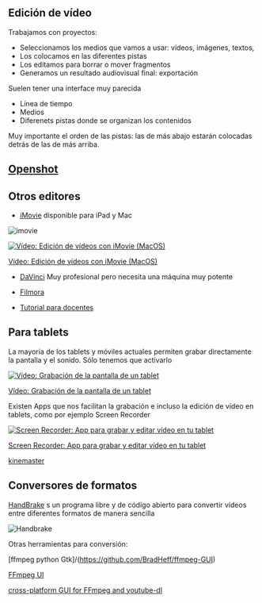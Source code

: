 ## Edición de vídeo

Trabajamos con proyectos:
* Seleccionamos los medios que vamos a usar: vídeos, imágenes, textos,
* Los colocamos en las diferentes pistas
* Los editamos para borrar o mover fragmentos
* Generamos un resultado audiovisual final: exportación

Suelen tener una interface muy parecida

* Línea de tiempo
* Medios
* Diferenets pistas donde se organizan los contenidos

Muy importante el orden de las pistas: las de más abajo estarán colocadas detrás de las de más arriba.

## [Openshot](./3.3.1_OpenShot.md)

## Otros editores

* [iMovie](https://www.apple.com/es/imovie/) disponible para iPad y Mac 

![imovie](https://www.apple.com/es/imovie/images/overview/imovie_hero__solmjnnlqzum_small.jpg)

[![Vídeo: Edición de vídeos con iMovie (MacOS)](https://img.youtube.com/vi/HvoTjSKmu-A/0.jpg)](https://youtu.be/HvoTjSKmu-A)


[Vídeo: Edición de vídeos con iMovie (MacOS)](https://youtu.be/HvoTjSKmu-A)


* [DaVinci](https://www.blackmagicdesign.com/es/products/davinciresolve/) Muy profesional pero necesita una máquina muy potente

* [Filmora](https://filmora.wondershare.com/es/video-editing-tips/video-editors-for-teachers.html)

* [Tutorial para docentes](https://webdelmaestrocmf.com/portal/ayuda-docente-los-mejores-programas-para-editar-videos-profesionalmente/)

## Para tablets

La mayoría de los tablets y móviles actuales permiten grabar directamente la pantalla y el sonido. Sólo tenemos que activarlo

[![Vídeo: Grabación de la pantalla de un tablet](https://img.youtube.com/vi/bJM1HxMut6c/0.jpg)](https://youtu.be/bJM1HxMut6c)


[Vídeo: Grabación de la pantalla de un tablet](https://youtu.be/bJM1HxMut6c)


Existen Apps que nos facilitan la grabación e incluso la edición de vídeo en tablets, como por ejemplo Screen Recorder
 
[![Screen Recorder:  App para grabar y editar vídeo en tu tablet](https://img.youtube.com/vi/YyZ0R6DPjSY/0.jpg)](https://youtu.be/YyZ0R6DPjSY)

[Screen Recorder:  App para grabar y editar vídeo en tu tablet](https://youtu.be/YyZ0R6DPjSY)


[kinemaster](https://intef.es/tecnologia-educativa/observatorio-de-tecnologia-educativa/detalle-observatorio/?id=20276)

## Conversores de formatos

[HandBrake](https://handbrake.fr/) s un programa libre y de código abierto para convertir vídeos entre diferentes formatos de manera sencilla

![Handbrake](https://i0.wp.com/handbrake.es/wp-content/uploads/2019/03/HandBrake-linux.jpg?ssl=1)

Otras herramientas para conversión:

[ffmpeg python Gtk]/(https://github.com/BradHeff/ffmpeg-GUI)

[FFmpeg UI](https://github.com/moust/ffmpeg-ui)

[cross-platform GUI for FFmpeg and youtube-dl](https://pypi.org/project/videomass/)
